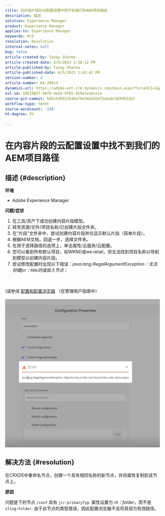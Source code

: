 ```yaml
---
title: 在内容片段的云配置设置中找不到我们的AEM项目路径
description: 描述
solution: Experience Manager
product: Experience Manager
applies-to: Experience Manager
keywords: KCS
resolution: Resolution
internal-notes: null
bug: false
article-created-by: Tanay Sharma .
article-created-date: 6/5/2023 1:38:12 PM
article-published-by: Tanay Sharma .
article-published-date: 6/5/2023 1:43:42 PM
version-number: 4
article-number: KA-20914
dynamics-url: https://adobe-ent.crm.dynamics.com/main.aspx?forceUCI=1&pagetype=entityrecord&etn=knowledgearticle&id=01bdb936-a603-ee11-8f6e-6045bd006b4b
exl-id: 58519857-98f9-4e5d-9f65-950e3a10ce1a
source-git-commit: b65c5d951354da79e34a5d2ef2e4abc5859523b2
workflow-type: tm+mt
source-wordcount: '218'
ht-degree: 5%

---
```


# 在内容片段的云配置设置中找不到我们的AEM项目路径

## 描述 {#description}


<b>环境</b>

- Adobe Experience Manager


<b>问题/症状</b>

1. 在工具/资产下成功创建内容片段模型。
2. 转至资源/文件/项目名称/已创建片段文件夹。
3. 在“片段”文件夹中，尝试创建内容片段并仅显示默认片段（简单片段）。
4. 根据AEM文档，回退一步，选择文件夹。
5. 在用于选择路径的选项上，单击属性/云服务/云配置。
6. 您可以看到所有默认项目，如WKND或we.retail，但无法找到项目名称以导航到模型以创建内容片段。
7. 尝试修改配置时出现以下错误：*java.lang.IllegalArgumentException：无法将键jcr：title的值放入节点：*

<br><br>(请参阅 [配置和配置浏览器](https://experienceleague.adobe.com/docs/experience-manager-65/administering/introduction/configurations.html?lang=en) （在管理用户指南中）<br><br>![](assets/___05bdb936-a603-ee11-8f6e-6045bd006b4b___.png)<br>

## 解决方法 {#resolution}


在CRXDE中重命名节点，创建一个具有相同名称的新节点，并将属性复制到该节点上。

<b>原因</b>

问题是下的节点 `/conf` 具有 `jcr:primaryTyp `属性设置为 *nt：folder*，而不是 `sling:Folder`.
由于此节点的类型错误，因此配置浏览器不会将其视为有效路径。
